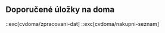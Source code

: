 ## Doporučené úložky na doma

::exc[cvdoma/zpracovani-dat]
::exc[cvdoma/nakupni-seznam]

<!-- ::exc[cvlekce/ukolnicek] -->
